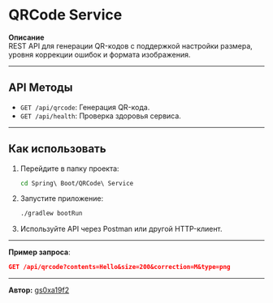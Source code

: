 # QRCode Service

**Описание**  
REST API для генерации QR-кодов с поддержкой настройки размера, уровня коррекции ошибок и формата изображения.

---

## API Методы
- `GET /api/qrcode`: Генерация QR-кода.
- `GET /api/health`: Проверка здоровья сервиса.

---

## Как использовать
1. Перейдите в папку проекта:
   ```bash
   cd Spring\ Boot/QRCode\ Service
   ```
2. Запустите приложение:
   ```bash
   ./gradlew bootRun
   ```
3. Используйте API через Postman или другой HTTP-клиент.

---

**Пример запроса**:
```json
GET /api/qrcode?contents=Hello&size=200&correction=M&type=png
```

---

**Автор:** [gs0xa19f2](https://github.com/gs0xa19f2)
